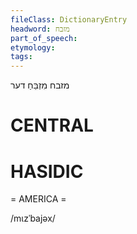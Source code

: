 ```yaml
---
fileClass: DictionaryEntry
headword: מזבח
part_of_speech: 
etymology: 
tags: 
---
```

מזבח
מִזְבֵּחַ
דער

CENTRAL
========

HASIDIC
=======
= AMERICA = 

/mɩzˈbajəx/